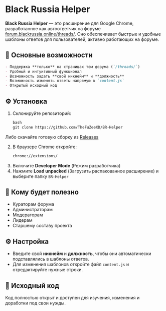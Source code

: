 # Black Russia Helper

**Black Russia Helper** — это расширение для Google Chrome, разработанное как автоответчик на форуме [forum.blackrussia.online/threads/](https://forum.blackrussia.online/threads/). Оно обеспечивает быстрые и удобные шаблоны ответов для пользователей, активно работающих на форуме.

## 🧩 Основные возможности
```markdown
- Поддержка **только** на страницах тем форума (`/threads/`)
- Удобный и интуитивный функционал
- Возможность задать **свой никнейм** и **должность**
- Возможность изменять ответы напрямую в `content.js`
- Открытый исходный код
```
## ⚙️ Установка

1. Склонируйте репозиторий:
   ```markdown
   bash
   git clone https://github.com/TheFuZeeXD/BR-Helper
   ```

Либо скачайте готовую сборку из [Releases](https://github.com/TheFuZeeXD/BR-Helper/releases)

2. В браузере Chrome откройте:
     ```markdown
   chrome://extensions/
   ```
4. Включите **Developer Mode** (Режим разработчика)
5. Нажмите **Load unpacked** (Загрузить распакованное расширение) и выберите папку `BR-Helper`

## 👤 Кому будет полезно

* Кураторам форума
* Администраторам
* Модераторам
* Лидерам
* Старшему составу проекта

## ⚙️ Настройка

* Введите свой **никнейм** и **должность**, чтобы они автоматически подставлялись в шаблоны ответов.
* Для изменения шаблонов откройте файл `content.js` и отредактируйте нужные строки.

## 📂 Исходный код

Код полностью открыт и доступен для изучения, изменения и доработки под свои нужды.
